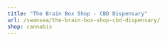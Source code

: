 ```yaml
---
title: "The Brain Box Shop - CBD Dispensary"
url: /swansea/the-brain-box-shop-cbd-dispensary/
shop: cannabis
---
```

